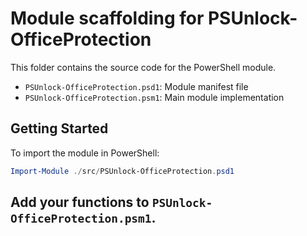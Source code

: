 # Module scaffolding for PSUnlock-OfficeProtection

This folder contains the source code for the PowerShell module.

- `PSUnlock-OfficeProtection.psd1`: Module manifest file
- `PSUnlock-OfficeProtection.psm1`: Main module implementation

## Getting Started

To import the module in PowerShell:

```powershell
Import-Module ./src/PSUnlock-OfficeProtection.psd1
```

## Add your functions to `PSUnlock-OfficeProtection.psm1`.
